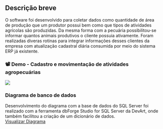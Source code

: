 ## Descrição breve

O software foi desenvolvido para coletar dados como quantidade de área de produção que um 
produtor possui bem como que tipos de atividades agrícolas são produzidas. Da mesma forma 
com a pecuária possibilitou-se informar quantos animais produtivos o cliente possuia ativamente.
Foram realizadas diveras rotinas para integrar informações desses clientes da empresa com
atualização cadastral diária consumida por meio do sistema ERP já existente.


### 📽 Demo - Cadastro e movimentação de atividades agropecuárias
<img src="/demo/cadastroMov.gif">
<br>

### Diagrama de banco de dados
Desenvolvimento do diagrama com a base de dados do SQL Server foi realizado 
com a ferramenta dbForge Studio for SQL Server da DevArt, onde também facilitou 
a criação de um dicionário de dados.
<br>
<a href="https://drive.google.com/file/d/1XbXpgxTWZIQ3CRomjIKGZXP2YcSDWubK/view?usp=sharing" target="_blank">Visualizar Diagrama</a>
<br>

